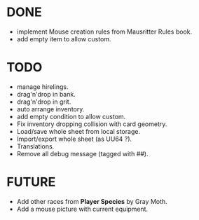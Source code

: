 # DONE
- implement Mouse creation rules from Mausritter Rules book.
- add empty item to allow custom.

# TODO

- manage hirelings.
- drag'n'drop in bank.
- drag'n'drop in grit.
- auto arrange inventory.
- add empty condition to allow custom.
- Fix inventory dropping collision with card geometry.
- Load/save whole sheet from local storage.
- Import/export whole sheet (as UU64 ?).
- Translations.
- Remove all debug message (tagged with ##).

# FUTURE
- Add other races from **Player Species** by Gray Moth.
- Add a mouse picture with current equipment.
